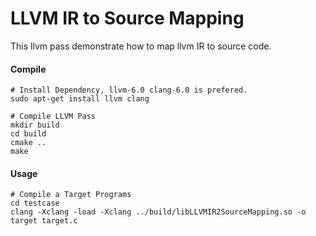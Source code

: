 # LLVM IR to Source Mapping

This llvm pass demonstrate how to map llvm IR to source code.

#### Compile

```
# Install Dependency, llvm-6.0 clang-6.0 is prefered.
sudo apt-get install llvm clang 

# Compile LLVM Pass
mkdir build
cd build
cmake ..
make 
```


#### Usage

```
# Compile a Target Programs
cd testcase
clang -Xclang -load -Xclang ../build/libLLVMIR2SourceMapping.so -o target target.c
```



